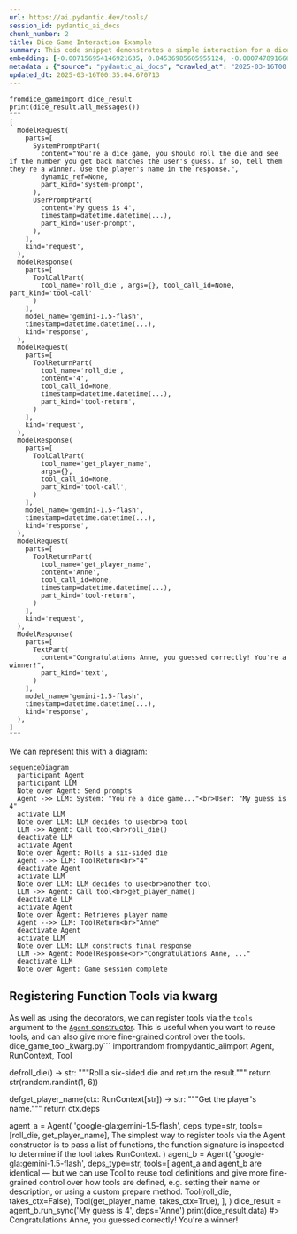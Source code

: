 ```yaml
---
url: https://ai.pydantic.dev/tools/
session_id: pydantic_ai_docs
chunk_number: 2
title: Dice Game Interaction Example
summary: This code snippet demonstrates a simple interaction for a dice game, where the user makes a guess, and the system rolls a die to determine if the guess matches the result. It illustrates the structure of requests and responses, including system prompts and user prompts.
embedding: [-0.007156954146921635, 0.04536985605955124, -0.0007478916668333113, -0.02004215493798256, -0.006117284297943115, 0.02763509936630726, 0.006365463603287935, 0.01697009801864624, -0.021008042618632317, -0.013213870115578175, 0.004276062361896038, -0.04370638728141785, 0.050735898315906525, -0.0423380471765995, 0.014582210220396519, -0.01597738079726696, -0.0447259321808815, 0.051594462245702744, -0.005594095215201378, 0.07244152575731277, 0.04035261273384094, 0.01959945634007454, 0.020967796444892883, 0.02259102277457714, 0.00446722749620676, 0.011885776184499264, 0.017466455698013306, 0.037830572575330734, -0.02103487215936184, -0.01939823105931282, 0.02854732610285282, -0.011657719500362873, -0.015454191714525223, -0.03734762966632843, -0.027353383600711823, -0.025917967781424522, 0.012630313634872437, 0.03174011781811714, -0.0010505698155611753, 0.0028691538609564304, -0.016232267022132874, -0.01927749440073967, 0.02234955132007599, 0.03224989399313927, -0.0515408031642437, 0.01707741804420948, -0.040916044265031815, 0.030988873913884163, 0.040164798498153687, -4.621920015779324e-05, -0.028037551790475845, 0.049528539180755615, 0.014595625922083855, 0.014018775895237923, -0.00831735972315073, -0.025354532524943352, -0.036945175379514694, 0.018016474321484566, 0.009155803360044956, -0.0306132510304451, -0.0036120149306952953, -0.013012643903493881, -0.0030234274454414845, 0.05956302955746651, -0.03125717490911484, -0.008142963983118534, -0.08875428140163422, 0.028735138475894928, 0.00858566164970398, 0.023852042853832245, 0.017372550442814827, 0.026588723063468933, -0.01851283386349678, -0.014743191190063953, -0.028359515592455864, -0.005748369265347719, 0.009048483334481716, 0.04993098974227905, 0.027366798371076584, 0.011396124958992004, -0.002860769396647811, -0.016031041741371155, 0.03879646211862564, 0.007056341040879488, -0.03648906201124191, -0.07625140994787216, -0.035415854305028915, -0.035093892365694046, -0.015561512671411037, -0.06594861298799515, -0.014112682081758976, 0.0007713680970482528, 0.0046483310870826244, 0.01839209720492363, 0.11268681287765503, 0.03273283690214157, 0.019009191542863846, -0.007391718216240406, 0.002257090061903, 0.03182061016559601, 0.04883095249533653, -0.017037173733115196, -0.05532386153936386, -0.016822531819343567, 0.04888461157679558, 0.0026058824732899666, -0.014474889263510704, 0.01101379469037056, -0.08939820528030396, 0.0036489064805209637, -0.10587194561958313, 0.007257567252963781, -0.012040049768984318, 0.0023006892297416925, -0.05167495459318161, 0.046201594173908234, 0.026065533980727196, -0.004936755634844303, 0.0008719813195057213, -0.057684917002916336, -0.05443846434354782, -0.03434264659881592, 0.016044456511735916, -0.00039239157922565937, 0.0002756383328232914, 0.02226906083524227, -0.04606744274497032, -0.05484091490507126, 0.003368866164237261, -0.008290530182421207, 0.010316209867596626, 0.0026964345015585423, 0.014380984008312225, -0.017909154295921326, -0.01793598383665085, -0.023100797086954117, -0.013247407972812653, -0.020297041162848473, -0.033967025578022, 0.036193933337926865, 0.013844380155205727, -0.01498466357588768, -0.013609616085886955, 0.0016223882557824254, 0.0028725075535476208, 0.05411650240421295, -0.053714048117399216, 0.013153502717614174, -0.05688001215457916, 0.039037931710481644, 0.03050593100488186, -0.012637021020054817, 0.0115705206990242, -0.030210798606276512, -0.034423138946294785, -0.01471636164933443, -0.019237248227000237, 0.031686458736658096, -0.005473359487950802, -0.006710902322083712, 0.0004825242795050144, 0.0239191185683012, -0.030881553888320923, -0.009933879598975182, -0.04681868851184845, -0.015548096969723701, -0.015467606484889984, -0.018257947638630867, -0.04072823375463486, 0.020471438765525818, 0.007170369382947683, -0.026521647348999977, -0.012811417691409588, 0.008424680680036545, 0.0004039201885461807, -0.05827518180012703, -0.03600611910223961, -0.04727480188012123, -0.02465694770216942, -0.037615932524204254, -0.030049817636609077, -0.01973360776901245, -0.05784589797258377, -0.03356457129120827, -0.03388653323054314, -0.005647755693644285, 0.04773091524839401, -0.04107702523469925, 0.012522992677986622, 0.0418551042675972, 0.03573781996965408, 0.054706767201423645, 0.05607510358095169, -0.021008042618632317, -0.02025679685175419, -0.04381370544433594, 0.09009578824043274, -0.01992141827940941, 0.018472587689757347, -0.04724797233939171, -0.0034275571815669537, 0.012154078111052513, 0.04362589493393898, -0.011966266669332981, -0.017453040927648544, -0.03461094945669174, -0.007398426067084074, 0.0038467790000140667, 0.00040874123806133866, -0.014032191596925259, 0.007955152541399002, -0.08081254363059998, 0.029352232813835144, -0.04118434712290764, -0.04480642452836037, 0.014689531177282333, -0.01730547472834587, 0.019653117284178734, -0.005956302862614393, 0.01525296550244093, 0.006915482692420483, 0.013509002514183521, 0.033215779811143875, -0.05870446562767029, -0.028815628960728645, 0.024589871987700462, 0.016835946589708328, -0.039386723190546036, 0.02666921354830265, 0.05924106761813164, -0.006194421090185642, 0.01481026690453291, 0.008129549212753773, -0.029271742329001427, 0.06154846400022507, -0.04260634630918503, 0.017466455698013306, -0.010101567953824997, -0.01585664413869381, -0.015561512671411037, 0.010081445798277855, -0.030157137662172318, 0.0024365170393139124, 0.0005672070547007024, -0.014501719735562801, 0.04266000911593437, -0.006298387888818979, 0.0029362293425947428, 0.014246832579374313, 0.023623986169695854, 0.09025677293539047, -0.0499846525490284, 0.03375238552689552, -0.0019535734318196774, -0.0015620203921571374, -0.0030301350634545088, 0.008961284533143044, -0.025824062526226044, -0.03334993124008179, 0.0015335133066400886, 0.0119595592841506, -0.007076463662087917, -0.0376695916056633, 0.02147757075726986, -0.0013289330527186394, -0.015118814073503017, 0.004138557240366936, 0.0009189341217279434, -0.015521267428994179, -0.00036388449370861053, 0.014622455462813377, -0.005057491362094879, 0.016339588910341263, 0.018137210980057716, -0.018351852893829346, -0.0005546304164454341, 0.04113068804144859, 0.057684917002916336, -0.009880218654870987, -0.013435219414532185, 0.012315059080719948, 0.0460406132042408, 0.03284015879034996, 0.012938860803842545, -0.02477768436074257, -0.013978530652821064, -0.04343808442354202, 0.0034258803352713585, -0.019908003509044647, 0.010202181525528431, 0.018579909577965736, 0.03968185558915138, 0.0363549143075943, -0.017815249040722847, -0.002042448613792658, -0.013965115882456303, 2.5913146600942127e-05, -0.03369872272014618, -0.029996156692504883, -0.008015520870685577, 0.0016198729863390326, 0.0019066206878051162, -0.01706400327384472, 0.022108079865574837, -0.009424105286598206, 0.011879068799316883, 0.020686078816652298, -0.013730351813137531, 0.051406651735305786, -0.003184408647939563, 0.01829819194972515, 0.06396318227052689, 0.009162511676549911, -0.002258766908198595, -0.030720572918653488, 0.0015519590815529227, 0.0209275521337986, -0.02709849551320076, 0.02943272329866886, -0.03702566772699356, -0.039708685129880905, -0.0013406712096184492, 0.04770408570766449, 0.002317457925528288, -0.013804134912788868, -0.0004825242795050144, 0.009719237685203552, -0.01206687930971384, -0.02433498576283455, 0.005044076591730118, 0.008632615208625793, -0.03356457129120827, -0.03715981915593147, 0.10088153183460236, 0.014702945947647095, 0.018257947638630867, -0.03517438471317291, 0.01839209720492363, 0.00023979485558811575, 0.06525103002786636, -0.0423380471765995, 0.02876196801662445, -0.04504789412021637, -0.03042544052004814, -0.0053928690031170845, 0.03890378028154373, 0.027474118396639824, 0.040379442274570465, -0.034959740936756134, 0.00870639830827713, 0.01796281524002552, 0.014702945947647095, -0.00821674708276987, 0.0548945777118206, -0.029996156692504883, -0.01892870105803013, -0.03989649936556816, 0.012368719093501568, 0.014166342094540596, 0.008699689991772175, -0.04826751723885536, 0.015387116000056267, -0.002350995782762766, -0.009350322186946869, -0.024388646706938744, 0.04008430987596512, -0.02170562744140625, -0.02919125184416771, 0.011469908058643341, 0.03879646211862564, 0.04011113941669464, 0.03434264659881592, -0.05014563351869583, 0.003558354452252388, -0.024643532931804657, 0.00525871803984046, -0.013965115882456303, 0.0055203125812113285, 0.018096966668963432, 0.017479870468378067, 0.04376004636287689, -0.020216550678014755, 0.024080099537968636, -0.021665381267666817, 0.026374081149697304, 0.039064761251211166, 0.02666921354830265, 0.006167590618133545, -0.036086611449718475, 0.0006590166594833136, 0.04392102733254433, -0.057792238891124725, -0.012241275981068611, 0.000427815830335021, -0.027366798371076584, 0.006831638049334288, 0.01663471944630146, 0.05103102698922157, 0.0295400433242321, -0.028708307072520256, -0.02590455301105976, -0.0008158055716194212, -0.024952080100774765, -0.022658098489046097, 0.007592944893985987, 0.041157517582178116, 0.04904559627175331, 0.005379453767091036, 0.02644115686416626, 0.022175155580043793, 0.07839782536029816, -0.002476762281730771, 0.030130308121442795, -0.017546946182847023, -0.04193559288978577, -0.07110001146793365, 0.02048485353589058, -0.024482551962137222, 0.03085472248494625, 0.03568415716290474, -0.030559590086340904, -0.06272899359464645, 0.026078948751091957, -0.026280174031853676, 0.016165191307663918, 0.04982367157936096, 0.008833841420710087, -0.029915666207671165, 0.04021846130490303, -0.03968185558915138, -0.008163086138665676, 0.021786117926239967, 0.062192387878894806, -0.006888652220368385, -0.028681477531790733, -0.01709083281457424, 0.02060558833181858, 0.01719815470278263, -0.004410213325172663, -0.0001553216716274619, 0.006697487086057663, -0.014931002631783485, 0.035845138132572174, 0.06610959768295288, -0.03270600736141205, -0.023114211857318878, -0.03638174384832382, -0.04440397024154663, 0.05256034806370735, -0.03485242277383804, 0.0027769249863922596, -0.02613260969519615, -0.028386345133185387, 0.024267910048365593, 0.0018999130697920918, -0.052828650921583176, 0.10367187112569809, 0.013978530652821064, 0.03533536568284035, -0.028466835618019104, 0.05288231372833252, -0.008196623995900154, -0.01651398465037346, 0.038850121200084686, -0.023275192826986313, -0.00404465151950717, 0.0012123894412070513, -0.007364888209849596, -0.01892870105803013, -0.002909399103373289, 0.00876005832105875, 0.0084917563945055, -0.01002778485417366, -0.0012258044444024563, 0.0018932055681943893, -0.043250273913145065, 0.01929090917110443, -0.011744917370378971, 0.022228816524147987, -0.0002873765188269317, 0.010960133746266365, -0.0249923262745142, 0.0015192597638815641, 0.019773852080106735, -0.010430238209664822, 0.05167495459318161, -0.03383287414908409, -0.05521653965115547, -0.021665381267666817, 0.015548096969723701, -0.0001246136671397835, -0.0027433873619884253, 0.04024529084563255, -0.015387116000056267, 0.06192408874630928, 0.0392257422208786, 0.05137982219457626, -0.013535832986235619, -0.029566872864961624, -0.002277212683111429, 0.012764465063810349, -0.017345720902085304, -0.007774048484861851, 0.049501705914735794, 0.02468377910554409, 0.005577326752245426, 0.02390570193529129, -0.004856265150010586, -0.004155326168984175, 0.05068223550915718, -0.023959362879395485, -0.037293970584869385, 0.009377152658998966, 0.021450739353895187, 0.007827709428966045, -0.021222682669758797, 0.005339208524674177, -0.0016634720377624035, -0.018003059551119804, -0.011221728287637234, 0.011490030214190483, -0.0008912655175663531, 0.015574927441775799, -0.007532577030360699, 0.02465694770216942, -0.010752200148999691, -0.004611439537256956, -0.003246453357860446, -0.023208117112517357, -0.021195853129029274, 0.007398426067084074, -0.03428898751735687, 0.01860673911869526, -0.012912031263113022, -0.03447679802775383, 0.0038333639968186617, 0.01663471944630146, 0.007472209166735411, 0.006989265326410532, -0.026078948751091957, -0.002087724395096302, 0.027500947937369347, -0.014582210220396519, -0.024375231936573982, 0.0037528732791543007, 0.04134532809257507, 0.013522417284548283, -0.0028523849323391914, 0.010410115122795105, -0.014461474493145943, 0.042257554829120636, -0.002672957954928279, 0.016111532226204872, -0.03758910298347473, 0.02004215493798256, -0.0014102620771154761, -0.019223833456635475, 0.009518011473119259, 0.0028842459432780743, -0.045986954122781754, -0.0004305407637730241, -0.015185889787971973, 0.01851283386349678, 0.011590643785893917, -0.0014941063709557056, 0.028708307072520256, 0.04663087800145149, 0.027138741686940193, -0.006083746440708637, -0.01585664413869381, 0.009276539087295532, -0.011308927088975906, -0.008525294251739979, -0.006653888151049614, 0.006160883232951164, -0.01024242676794529, 0.03141815587878227, -0.004705345258116722, -0.022778835147619247, -0.013073012232780457, 0.007224029861390591, -0.02422766573727131, -0.006087100133299828, 0.0013247408205643296, 0.0015418976545333862, -0.009008237160742283, -0.002139708027243614, 0.008505171164870262, 0.0008506010053679347, -0.039923328906297684, 0.012985813431441784, 0.0008795273024588823, 0.0032229770440608263, 0.012912031263113022, -0.03624759241938591, -0.02193368412554264, -0.01786890998482704, 0.0184189286082983, -0.031552307307720184, 0.019800683483481407, 0.046228423714637756, -0.014890757389366627, -0.028064383193850517, 0.009645454585552216, -0.0012140662875026464, -0.010108275339007378, 0.03957453742623329, 0.008069180883467197, -0.07555382698774338, 0.016500569880008698, 0.00573160033673048, 0.0012241275981068611, -0.01738596521317959, -0.0184189286082983, -0.013669983483850956, 0.004812666215002537, -0.04703332856297493, 0.0004171256732661277, 0.06358756124973297, -0.015145644545555115, -0.0251130610704422, 0.032759666442871094, -0.010007662698626518, -0.009142388589680195, 0.014380984008312225, 0.016124946996569633, 0.011771747842431068, 0.0015896889381110668, -0.006395647302269936, 0.05312378332018852, -0.03230355307459831, 0.023623986169695854, 0.025636250153183937, 0.002921137260273099, -0.01730547472834587, 0.018673814833164215, 0.02929857186973095, -0.0038266563788056374, -0.0279838927090168, -0.03941355645656586, 0.019478721544146538, 0.024764269590377808, 0.010383284650743008, -0.0022503824438899755, -0.0003728977753780782, 0.016017625108361244, -0.012858370319008827, 0.009464350529015064, 0.020417777821421623, -0.001499137026257813, -0.023288607597351074, -0.03831351548433304, 0.003020073752850294, -0.006935605313628912, 0.02776925079524517, -0.012127247639000416, 0.012590068392455578, -0.0274472888559103, -0.022765420377254486, 0.00925641693174839, -0.028279025107622147, 0.008692982606589794, -0.0058556897565722466, -0.019666532054543495, 0.00831065233796835, 0.020417777821421623, 0.03592563048005104, -0.0031307481694966555, 0.009685699827969074, 0.009913756512105465, -0.024509381502866745, 0.0011067454470321536, -0.007297812961041927, 0.00324980728328228, -0.0017992998473346233, 0.044886913150548935, 0.0015351901529356837, -0.02543502300977707, -0.060099635273218155, 0.05027978494763374, 0.003343713004142046, -0.015091984532773495, -0.03678419440984726, 0.030318118631839752, 0.04692601040005684, 0.004624854773283005, 0.031096193939447403, -0.00826369971036911, 0.01741279661655426, 0.01695668324828148, -0.0054096379317343235, -0.006851760670542717, -0.006989265326410532, -0.0025488685350865126, 0.020873891189694405, 0.030720572918653488, 0.007525869179517031, 0.0047757746651768684, -0.020967796444892883, -0.06932922452688217, -0.009102143347263336, 0.0011386063415557146, -0.014850512146949768, -0.0265484768897295, -0.03753544017672539, -0.03909159079194069, 0.000983494333922863, -0.005030661355704069, 0.04397468641400337, -0.00996741745620966, 0.0003842167498078197, -0.004950170870870352, -0.03407434746623039, 0.018875041976571083, -0.04679185897111893, 0.023543495684862137, 0.0009097112342715263, 0.007485623937100172, 0.017332306131720543, 0.0025857598520815372, -0.02841317467391491, 0.006828284356743097, -0.040701404213905334, -0.010369869880378246, 0.014515134505927563, -0.0059797796420753, 0.008733227849006653, 0.036945175379514694, -0.011557105928659439, -0.001676048617810011, -0.00751916179433465, -0.016916437074542046, 0.01232847385108471, -0.04502106457948685, -0.008639322593808174, -0.027380213141441345, -0.05628974735736847, 0.02587772160768509, -0.026588723063468933, 0.002117908326908946, 0.012925446033477783, -0.019411645829677582, -0.017761588096618652, -0.00024189097166527063, -0.0387427993118763, 0.02324836328625679, -0.014622455462813377, 0.031901098787784576, -0.023328853771090508, 0.02688385359942913, -0.008196623995900154, 0.011610766872763634, -0.015185889787971973, -0.004121788311749697, 0.02344958856701851, 0.02369106188416481, -0.02699117548763752, -0.022939816117286682, -0.04198925197124481, -0.007096586283296347, 0.03603294864296913, 0.0051949964836239815, -0.007847831584513187, 0.028359515592455864, 0.010403407737612724, -0.025421608239412308, 0.010436945594847202, 0.024616703391075134, -0.029271742329001427, 0.01860673911869526, 0.013012643903493881, -0.03106936439871788, -0.014421229250729084, 0.011865653097629547, 0.03962819650769234, -0.04679185897111893, -0.0055035436525940895, -0.009866803884506226, 0.022094665095210075, -0.02370447665452957, -0.023959362879395485, -0.005848982371389866, -0.02523379772901535, -0.004376675467938185, 0.01475660689175129, -0.005627633072435856, -0.011697964742779732, -0.028064383193850517, -0.00628161896020174, -0.019518965855240822, -0.08091986179351807, 0.0036153686232864857, -0.0031458402518182993, 0.0030083355959504843, 0.005842274520546198, -0.018593324348330498, 0.0210482869297266, -0.06825601309537888, -0.0256496649235487, 0.004634915851056576, -0.009243002161383629, 0.004105019848793745, -0.021517815068364143, 0.012757756747305393, 0.02664238214492798, -0.04386736825108528, 0.005148043390363455, -0.012019926682114601, -0.013247407972812653, -0.029727855697274208, -0.0055136047303676605, 0.04802604764699936, -0.020203135907649994, 0.007653312757611275, 0.002347641857340932, 0.026011873036623, -0.011912605725228786, -0.004933401942253113, 0.014394398778676987, -0.05510921776294708, 0.00974606815725565, -0.025596005842089653, 0.0031659628730267286, -0.0060267322696745396, 0.02986200526356697, 0.06755843013525009, -0.020229965448379517, 0.0026444511022418737, 0.03074740245938301, 0.006459369324147701, 0.007056341040879488, -0.04695283994078636, 0.020095815882086754, 0.03163279965519905, 0.02951321378350258, 0.012489454820752144, 0.02048485353589058, 0.04287464916706085, -0.016782285645604134, 0.016044456511735916, -0.0027266184333711863, 0.016017625108361244, 0.01786890998482704, -0.049957819283008575, 0.01730547472834587, 0.007425256073474884, 0.018754305317997932, 0.011248558759689331, 0.007203907240182161, 0.0046651000156998634, 0.02491183578968048, 0.02841317467391491, 0.0570409931242466, -0.01047048345208168, 0.00137672433629632, -0.016768870875239372, 0.019250664860010147, 0.011449784971773624, 0.011939436197280884, -0.003494632663205266, 0.0002540484128985554, 0.006402355153113604, -0.014179757796227932, -0.0010556004708632827, -0.006080392748117447, 0.00020730517280753702, -0.027071665972471237, -0.00022260675905272365, 0.01860673911869526, -0.0150383235886693, -0.0015268056886270642, -0.001546089886687696, -0.021960513666272163, 0.011429662816226482, -0.003078764770179987, -0.009350322186946869, -0.00028800536529161036, -0.005540435202419758, -0.01929090917110443, -0.027500947937369347, 0.026266759261488914, -0.06251434981822968, -0.005721538793295622, 0.006419124081730843, -0.0005311539862304926, -0.03383287414908409, 0.005771845579147339, -0.001485722023062408, -0.00980643555521965, 0.013381559401750565, -0.028010722249746323, -0.02841317467391491, -0.000419431395130232, -0.05934838950634003, 0.029057100415229797, 0.01742621138691902, 0.01774817332625389, 0.026696043089032173, 0.03493291139602661, 0.004105019848793745, 0.011966266669332981, -0.00387025554664433, 0.0215848907828331, 0.0056142183020710945, -0.03600611910223961, -0.020189721137285233, 0.004453812260180712, 0.010658294893801212, -0.0125565305352211, -0.04376004636287689, 0.02752777934074402, -0.04000381752848625, -0.010644879192113876, 0.09433495998382568, 0.004158679861575365, -0.035040233284235, 0.005030661355704069, 0.003201177576556802, 0.02312762662768364, 0.01587005890905857, 0.03182061016559601, 0.00898140762001276, 0.011194898746907711, -0.00387025554664433, -0.006539859808981419, -0.0010027785319834948, 0.016339588910341263, 0.002631035866215825, 0.023422759026288986, -0.019223833456635475, 0.014287077821791172, -0.036650046706199646, -0.004772420972585678, 0.041264839470386505, -0.031015703454613686, -0.014689531177282333, -0.021061701700091362, -0.015829814597964287, -0.006908774841576815, 0.021397080272436142, -0.008015520870685577, -0.01982751302421093, -0.027031419798731804, 0.007633190136402845, -0.011308927088975906, 0.013401681557297707, -0.0023124273866415024, -0.02578381635248661, 0.006375524681061506, 0.0352817066013813, 0.027608269825577736, -0.03039860911667347, 0.021222682669758797, 0.006761208642274141, -0.028386345133185387, -0.01277787983417511, -0.017882324755191803, 0.006982557941228151, 0.057792238891124725, -0.025810645893216133, -0.0003062415053136647, -0.016983512789011, -0.010899766348302364, -0.03053276054561138, -0.02126292884349823, -0.011168068274855614, -0.011751624755561352, -0.03157913684844971, -0.004453812260180712, 0.00503736874088645, 0.011597351171076298, 0.02700459025800228, 0.015735909342765808, 0.017037173733115196, -0.0018848211038857698, -0.03383287414908409, 0.06407050043344498, -0.012207738123834133, 0.02159830555319786, -0.012133955024182796, -0.009866803884506226, 0.0031592552550137043, 0.00847834162414074, 0.019317738711833954, 0.0036489064805209637, 0.00099271722137928, 0.014890757389366627, 0.016795702278614044, 0.010403407737612724, -0.030881553888320923, -0.012019926682114601, 0.009008237160742283, 0.004074835684150457, 0.06026061624288559, 0.007049633655697107, 0.010812568478286266, 0.0003022589080501348, -0.024053268134593964, -0.013924870640039444, 0.009357030503451824, 0.0012442502193152905, 0.016768870875239372, 0.033993855118751526, 0.0024365170393139124, -0.015454191714525223, -0.009886926040053368, -0.003866901621222496, -0.012576653622090816, -0.0059831333346664906, 0.012408964335918427, 0.018096966668963432, 0.023047136142849922, 0.010872935876250267, -0.01548102218657732, 0.00498370872810483, -0.035630498081445694, -0.030827892944216728, -0.006140760611742735, -0.022121494635939598, 0.012247983366250992, 0.008015520870685577, 0.010819275863468647, -0.010718662291765213, -0.0018462527077645063, 0.024106929078698158, 0.004105019848793745, 0.0037662885151803493, -0.011664426885545254, 0.0054364679381251335, -0.028708307072520256, -0.004255939740687609, 0.05950937047600746, -0.03555000573396683, 0.04051359370350838, -0.020082399249076843, -0.0009088728111237288, -0.0051279207691550255, 0.003974222578108311, 0.00751916179433465, -0.010725369676947594, -0.021236099302768707, 0.011389417573809624, 0.024858174845576286, 0.013421804644167423, 0.029674194753170013, 0.0005609187646768987, 0.006268204189836979, 0.01073878537863493, -0.006989265326410532, 0.02271175943315029, -0.02996932715177536, -0.00011539079423528165, -0.04330393299460411, 0.028037551790475845, 0.021732456982135773, -0.0030703803058713675, 0.004121788311749697, 0.009638747200369835, 0.024174004793167114, 0.016111532226204872, -0.018244531005620956, -0.04274049773812294, -0.04252585768699646, 0.015615172684192657, 0.02908392995595932, 0.02048485353589058, 0.022067833691835403, -0.03407434746623039, -0.005885873921215534, 0.02080681547522545, 0.027581438422203064, 0.014327323995530605, -0.02940589189529419, -0.03732080012559891, -0.019451890140771866, -0.012261399067938328, -0.02951321378350258, -0.018351852893829346, -0.004202279262244701, 0.008444803766906261, -0.002802078379318118, 0.03302796930074692, -0.04550400748848915, -0.002766863675788045, -0.031471818685531616, 0.029996156692504883, 0.013180333189666271, 0.0295400433242321, -0.002802078379318118, 0.0016425108769908547, 0.01123514398932457, 0.014434644021093845, -0.012026634067296982, 0.011979681439697742, 0.009672285057604313, 0.0028423236217349768, -0.004644977394491434, 0.016795702278614044, -0.0030418732203543186, -0.027380213141441345, -0.00043682908290065825, 0.01200651191174984, -0.019532380625605583, 0.008505171164870262, -0.005604156758636236, 0.0130059365183115, 0.007908199913799763, -0.03772325441241264, -0.020068984478712082, 0.04075506329536438, 0.0028389699291437864, 0.027742421254515648, 0.02444230578839779, -0.03842083737254143, 0.018486004322767258, -0.050172463059425354, -0.0021715688053518534, -0.030237628147006035, 0.04837483912706375, 0.01894211769104004, 0.01972019299864769, 0.004212340340018272, -0.009410690516233444, -0.01322728581726551, -0.013307776302099228, 0.018915286287665367, -0.018754305317997932, 0.05301646143198013, 0.005459944251924753, -0.002986535895615816, -0.029486382380127907, -0.04536985605955124, 0.00015301594976335764, -0.04947487637400627, -0.0019518965855240822, 0.015467606484889984, -0.034315817058086395, 0.003575123380869627, 0.013200455345213413, 0.01906285248696804, 0.004323014989495277, 0.010436945594847202, -0.01827136240899563, 0.012221152894198895, -0.0321694016456604, 0.020578758791089058, 0.0013834318378940225, 0.06857797503471375, -0.004094958305358887, -0.00019368046196177602, 0.016500569880008698, 0.026011873036623, -0.0025589298456907272, 0.007331350352615118, 0.0037092743441462517, -0.010121691040694714, -0.011121115647256374, 0.0053660389967262745, 0.029808346182107925, 0.03096204437315464, -0.013254115357995033, 0.013804134912788868, -0.005852336063981056, -0.011691257357597351, -0.004577901680022478, 0.022725174203515053, 0.024737438187003136, 0.037964724004268646, -0.012851662933826447, -0.023503249511122704, -0.018646985292434692, -0.0015620203921571374, 0.007559407036751509, 0.01585664413869381, -0.03997698798775673, 0.005859043449163437, 0.047650422900915146, 0.007881369441747665, -0.01481026690453291, 0.0045041185803711414, -0.013187040574848652, -0.03318895027041435, 0.010926596820354462, 0.01381754968315363, 0.01937139965593815, -0.0011536983074620366, 0.009873511269688606, 8.405396511079744e-05, 0.005252010654658079, -0.012080295011401176, -0.012449209578335285, 0.006694133393466473, 0.008109426125884056, 0.014179757796227932, -0.06090454012155533, 0.010363162495195866, 0.006875236984342337, 0.02599845826625824, -0.007666727993637323, 0.01074549276381731, -0.005312378518283367, -0.00898811500519514, -0.029164420440793037, -0.0024314862675964832, 0.04834800958633423, -0.0006757855298928916, 0.0368378572165966, -0.01558834221214056, 0.007633190136402845, -0.016929851844906807, 0.02135683409869671, -0.0024046560283750296, -0.015561512671411037, 0.005493482109159231, -0.036623213440179825, -0.002262120833620429, 0.042042914777994156, -0.005567265208810568, 0.007163661997765303, 0.00169281754642725, -0.025958212092518806, -0.0007042926154099405, 0.013690106570720673, 0.020404363051056862, -0.028600987046957016, 0.008880794048309326, 0.03152547776699066, 0.037615932524204254, -0.020203135907649994, -0.00399434519931674, 0.011141237802803516, -0.043357592076063156, 0.009437520988285542, 0.010557681322097778, -0.005275486968457699, -0.022094665095210075, 0.021625136956572533, 0.033645063638687134, 0.005174873862415552, -0.0011017147917300463, 0.02986200526356697, 0.004289477132260799, 0.00553708104416728, -0.005711477715522051, -0.004822727292776108, -0.01972019299864769, 0.009705822914838791, 0.0194921363145113, -0.008364313282072544, 0.0027802789118140936, 0.03171328827738762, 0.005168166011571884, 0.0009935556445270777, -0.020431192591786385, 0.006127345375716686, 0.0047086989507079124, 0.02216174080967903, 0.009403983131051064, 0.012643729336559772, 0.002215167973190546, 0.010919888503849506, -0.022993477061390877, -0.023275192826986313, -0.0387427993118763, 0.007807586342096329, -0.0407818965613842, -0.038823291659355164, 0.03469144180417061, 0.01344863511621952, 0.010779030621051788, 0.02091413550078869, 0.01471636164933443, 0.025314288213849068, 0.015091984532773495, -0.027152156457304955, 0.00399099150672555, -0.018875041976571083, 0.0008241900359280407, 0.013951701112091541, 0.025193551555275917, -0.024200834333896637, -0.049072425812482834, -0.020565344020724297, -0.011771747842431068, -0.035845138132572174, 0.0033537743147462606, 0.007385010831058025, -0.015011493116617203, 0.02554234489798546, 0.019760437309741974, -0.03444996848702431, -0.004732175264507532, -0.005654463544487953, 0.005379453767091036, -0.010061322711408138, -0.0034074345603585243, -0.0007089040009304881, 0.015574927441775799, -0.026575306430459023, 0.03359140455722809, -0.033457253128290176, 0.016044456511735916, -0.033323101699352264, 0.007545992266386747, -0.05918740853667259, -0.008572246879339218, 0.0058120908215641975, 0.0056578172370791435, -0.021343419328331947, -0.0008246092475019395, 0.010094860568642616, 0.012697389349341393, 0.03436947986483574, 0.010611341334879398, 0.0037729961331933737, 0.015521267428994179, 0.0016936559695750475, 0.0006858468404971063, -0.00904177501797676, -0.003759580897167325, 0.01047048345208168, 0.02610577829182148, -0.036623213440179825, 0.009276539087295532, -0.0060267322696745396, 0.010638171806931496, -0.011899190954864025, -0.0005445691058412194, 0.01970677822828293, 0.017037173733115196, 0.016379833221435547, -0.003695859108120203, 0.01786890998482704, -0.028896119445562363, -0.017104249447584152, -0.018231116235256195, -0.007371595595031977, 0.0022839203011244535, -0.003571769455447793, -0.00039469730108976364, -0.028708307072520256, 0.018982362002134323, 0.02234955132007599, -0.017037173733115196, -0.008511879481375217, 0.012087002396583557, 0.03340359032154083, 0.015400531701743603, -0.00920275691896677, -0.048321180045604706, -0.01359620038419962, -0.011637596413493156, -0.012838248163461685, 0.01096684206277132, 0.0009180956985801458, 0.008116133511066437, 0.005875812377780676, -0.006949020083993673, 0.0285204965621233, 0.028171703219413757, 0.002287273993715644, 0.033215779811143875, -0.0005940372357144952, 0.03753544017672539, -0.0015125521458685398, 0.03249136358499527, -0.04311612248420715, -0.004779128357768059, -0.01377730444073677, 0.022108079865574837, -0.014179757796227932, 0.004671807400882244, -0.03157913684844971, 0.018150625750422478, 0.01309984177350998, 0.0016089731361716986, 0.011221728287637234, 0.04239170625805855, -0.012019926682114601, -0.008189916610717773, 0.008746643550693989, -0.009283247403800488, -0.015199304558336735, -0.03533536568284035, -0.011543691158294678, -0.0016567644197493792, -0.01872747577726841, -0.05398235097527504, 0.049206577241420746, -0.017023758962750435, -0.009061898104846478, -0.025059401988983154, 0.031874269247055054, 0.012569946236908436, -0.004936755634844303, 0.014528550207614899, -0.01588347554206848, 0.012804710306227207, 0.006150822155177593, -0.019357984885573387, -0.003947392106056213, 0.013455342501401901, -0.006858468521386385, 0.010202181525528431, -0.019572626799345016, 2.655507887538988e-05, 0.025502098724246025, -0.02599845826625824, 0.004527595359832048, 0.026159439235925674, -0.0037562272045761347, 0.038179367780685425, 0.012918738648295403, -0.023610571399331093, -0.007539284415543079, -0.003920562099665403, -0.012905322946608067, -0.00404465151950717, 0.023302024230360985, -0.002198399044573307, 0.015199304558336735, 0.009665577672421932, 0.01695668324828148, 0.0009474412072449923, -0.025287458673119545, 0.006804808042943478, -0.02436181530356407, -0.004289477132260799, -0.01827136240899563, -0.012261399067938328, -0.020001908764243126, -0.001036316272802651, 0.025703325867652893, -0.0010421853512525558, 0.026575306430459023, 0.03614027053117752, 0.016151776537299156, 0.029003439471125603, -0.031149854883551598, 0.02005556970834732, -0.031015703454613686, -0.0036019536200910807, 0.022845910862088203, 0.024415476247668266, -0.012053464539349079, -0.0319279320538044, -0.013361436314880848, -0.02479109913110733, 0.003883670549839735, 0.0236776452511549, 0.002614266937598586, 0.007499039173126221, 0.024817928671836853, -0.018110381439328194, 0.015561512671411037, -0.04139899089932442, 0.031552307307720184, 0.027299722656607628, 0.015373701229691505, 0.015816399827599525, -0.0034309111069887877, 0.009611916728317738, 0.010490605607628822, -0.0018915287218987942, -0.008169794455170631, -0.020417777821421623, -0.0013406712096184492, -0.010671709664165974, -0.015199304558336735, 0.008900917135179043, -0.019089683890342712, 0.028386345133185387, 0.008578954264521599, -0.04612110182642937, 0.009839973412454128, 0.011744917370378971, -0.007787463720887899, 0.017131078988313675, 0.01918358914554119, 0.03675736486911774, -0.014112682081758976, 0.004158679861575365, 0.0038031800650060177, -0.010155227966606617, 0.00402117520570755, 0.02943272329866886, -0.003930623177438974, -0.044028349220752716, 0.0009466027840971947, -0.044457633048295975, 0.03139132633805275, -0.0017439626390114427, 0.01709083281457424, 0.00826369971036911, -0.012133955024182796, -0.008350897580385208, 0.013951701112091541, -0.010832690633833408, 0.036086611449718475, 0.032759666442871094, 0.006808161735534668, -0.009719237685203552, -0.03074740245938301, -0.011704672127962112, -0.004111727233976126, -0.04370638728141785, 0.030801063403487206, 0.00030142045579850674, -0.01521272026002407, 0.03544268757104874, 0.036864686757326126, -0.025582589209079742, -0.0047690668143332005, -0.0012626959942281246, 0.0017557007959112525, 0.033671893179416656, 0.012053464539349079, -0.02169221267104149, -0.0015016524121165276, 0.009169219061732292, -0.0493943877518177, -0.0022671513725072145, -0.03125717490911484, -0.010926596820354462, -0.020672664046287537, 0.030130308121442795, -0.021088533103466034, 0.030586421489715576, -0.03901110216975212, 0.04121117666363716, -0.00858566164970398, 0.016715209931135178, -0.0026545124128460884, -0.019693361595273018, 0.009585087187588215, -0.0036925054155290127]
metadata : {"source": "pydantic_ai_docs", "crawled_at": "2025-03-16T00:35:04.669201", "url_path": "/tools/", "chunk_size": 4445}
updated_dt: 2025-03-16T00:35:04.670713
---
```

```
fromdice_gameimport dice_result
print(dice_result.all_messages())
"""
[
  ModelRequest(
    parts=[
      SystemPromptPart(
        content="You're a dice game, you should roll the die and see if the number you get back matches the user's guess. If so, tell them they're a winner. Use the player's name in the response.",
        dynamic_ref=None,
        part_kind='system-prompt',
      ),
      UserPromptPart(
        content='My guess is 4',
        timestamp=datetime.datetime(...),
        part_kind='user-prompt',
      ),
    ],
    kind='request',
  ),
  ModelResponse(
    parts=[
      ToolCallPart(
        tool_name='roll_die', args={}, tool_call_id=None, part_kind='tool-call'
      )
    ],
    model_name='gemini-1.5-flash',
    timestamp=datetime.datetime(...),
    kind='response',
  ),
  ModelRequest(
    parts=[
      ToolReturnPart(
        tool_name='roll_die',
        content='4',
        tool_call_id=None,
        timestamp=datetime.datetime(...),
        part_kind='tool-return',
      )
    ],
    kind='request',
  ),
  ModelResponse(
    parts=[
      ToolCallPart(
        tool_name='get_player_name',
        args={},
        tool_call_id=None,
        part_kind='tool-call',
      )
    ],
    model_name='gemini-1.5-flash',
    timestamp=datetime.datetime(...),
    kind='response',
  ),
  ModelRequest(
    parts=[
      ToolReturnPart(
        tool_name='get_player_name',
        content='Anne',
        tool_call_id=None,
        timestamp=datetime.datetime(...),
        part_kind='tool-return',
      )
    ],
    kind='request',
  ),
  ModelResponse(
    parts=[
      TextPart(
        content="Congratulations Anne, you guessed correctly! You're a winner!",
        part_kind='text',
      )
    ],
    model_name='gemini-1.5-flash',
    timestamp=datetime.datetime(...),
    kind='response',
  ),
]
"""

```

We can represent this with a diagram:
```
sequenceDiagram
  participant Agent
  participant LLM
  Note over Agent: Send prompts
  Agent ->> LLM: System: "You're a dice game..."<br>User: "My guess is 4"
  activate LLM
  Note over LLM: LLM decides to use<br>a tool
  LLM ->> Agent: Call tool<br>roll_die()
  deactivate LLM
  activate Agent
  Note over Agent: Rolls a six-sided die
  Agent -->> LLM: ToolReturn<br>"4"
  deactivate Agent
  activate LLM
  Note over LLM: LLM decides to use<br>another tool
  LLM ->> Agent: Call tool<br>get_player_name()
  deactivate LLM
  activate Agent
  Note over Agent: Retrieves player name
  Agent -->> LLM: ToolReturn<br>"Anne"
  deactivate Agent
  activate LLM
  Note over LLM: LLM constructs final response
  LLM ->> Agent: ModelResponse<br>"Congratulations Anne, ..."
  deactivate LLM
  Note over Agent: Game session complete
```

## Registering Function Tools via kwarg
As well as using the decorators, we can register tools via the `tools` argument to the [`Agent` constructor](https://ai.pydantic.dev/api/agent/#pydantic_ai.agent.Agent.__init__). This is useful when you want to reuse tools, and can also give more fine-grained control over the tools.
dice_game_tool_kwarg.py```
importrandom
frompydantic_aiimport Agent, RunContext, Tool

defroll_die() -> str:
"""Roll a six-sided die and return the result."""
  return str(random.randint(1, 6))

defget_player_name(ctx: RunContext[str]) -> str:
"""Get the player's name."""
  return ctx.deps

agent_a = Agent(
  'google-gla:gemini-1.5-flash',
  deps_type=str,
  tools=[roll_die, get_player_name], 
The simplest way to register tools via the Agent constructor is to pass a list of functions, the function signature is inspected to determine if the tool takes RunContext[](https://ai.pydantic.dev/api/tools/#pydantic_ai.tools.RunContext).
[](https://ai.pydantic.dev/tools/#__code_2_annotation_1)
)
agent_b = Agent(
  'google-gla:gemini-1.5-flash',
  deps_type=str,
  tools=[ 
agent_a and agent_b are identical — but we can use Tool[](https://ai.pydantic.dev/api/tools/#pydantic_ai.tools.Tool) to reuse tool definitions and give more fine-grained control over how tools are defined, e.g. setting their name or description, or using a custom prepare[](https://ai.pydantic.dev/tools/#tool-prepare) method.
[](https://ai.pydantic.dev/tools/#__code_2_annotation_2)
    Tool(roll_die, takes_ctx=False),
    Tool(get_player_name, takes_ctx=True),
  ],
)
dice_result = agent_b.run_sync('My guess is 4', deps='Anne')
print(dice_result.data)
#> Congratulations Anne, you guessed correctly! You're a winner!